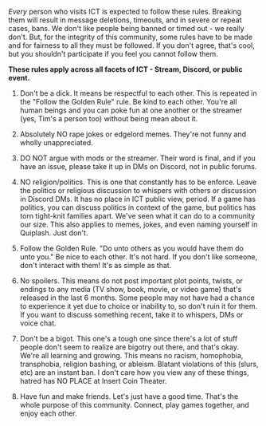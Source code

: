 *Every* person who visits ICT is expected to follow these rules. Breaking them will result in message deletions, timeouts, and in severe or repeat cases, bans. We don't like people being banned or timed out - we really don't. But, for the integrity of this community, some rules have to be made and for fairness to all they must be followed. If you don't agree, that's cool, but you shouldn't participate if you feel you cannot follow them.

**These rules apply across all facets of ICT - Stream, Discord, or public event.**

1. Don't be a dick. It means be respectful to each other. This is repeated in the "Follow the Golden Rule" rule. Be kind to each other. You're all human beings and you can poke fun at one another or the streamer (yes, Tim's a person too) without being mean about it.  
  1. Absolutely NO rape jokes or edgelord memes. They're not funny and wholly unappreciated.  
  2. DO NOT argue with mods or the streamer. Their word is final, and if you have an issue, please take it up in DMs on Discord, not in public forums.

2. NO religion/politics. This is one that constantly has to be enforce. Leave the politics or religious discussion to whispers with others or discussion in Discord DMs. It has no place in ICT public view, period. If a game has politics, you can discuss politics in context of the game, but politics has torn tight-knit families apart. We've seen what it can do to a community our size. This also applies to memes, jokes, and even naming yourself in Quiplash. Just don't.

3. Follow the Golden Rule. "Do unto others as you would have them do unto you." Be nice to each other. It's not hard. If you don't like someone, don't interact with them! It's as simple as that.

4. No spoilers. This means do not post important plot points, twists, or endings to any media (TV show, book, movie, or video game) that's released in the last 6 months. Some people may not have had a chance to experience it yet due to choice or inability to, so don't ruin it for them. If you want to discuss something recent, take it to whispers, DMs or voice chat.

5. Don't be a bigot. This one's a tough one since there's a lot of stuff people don't seem to realize are bigotry out there, and that's okay. We're all learning and growing. This means no racism, homophobia, transphobia, religion bashing, or ableism. Blatant violations of this (slurs, etc) are an instant ban. I don't care how you view any of these things, hatred has NO PLACE at Insert Coin Theater.

6. Have fun and make friends. Let's just have a good time. That's the whole purpose of this community. Connect, play games together, and enjoy each other.